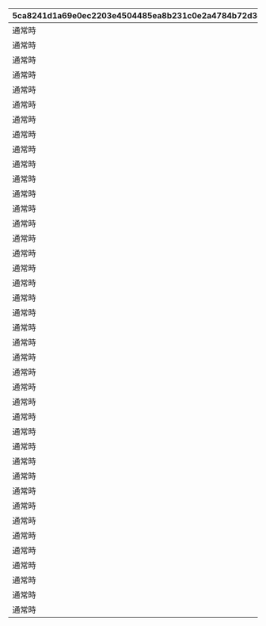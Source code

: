 |5ca8241d1a69e0ec2203e4504485ea8b231c0e2a4784b72d3cf097f8173e31a0|df6fef068f9736f2c4396a0d3e03283b3cb8f82ba5c42cd3f7e7410ebad9b77e|2b58bce23606d189a4b6cb1c8937581f93efb8a3dfd2f30e37eea3b1712cc3fe|
| --- | --- | --- |
|通常時|106101|装備中|
|通常時|106701|特殊スキル|
|通常時|106801|権能解放中|
|通常時|106901|特殊スキル|
|通常時|115801|変身中|
|通常時|116401|特殊スキル|
|通常時|118201|特殊スキル|
|通常時|118501|特殊スキル|
|通常時|118601|特殊スキル|
|通常時|120801|初回発動時|
|通常時|122001|特殊スキル|
|通常時|122301|共闘中|
|通常時|122701|特殊スキル|
|通常時|123001|特殊スキル|
|通常時|125001|共闘中|
|通常時|125801|特殊スキル|
|通常時|126001|特殊スキル|
|通常時|126101|特殊スキル|
|通常時|126201|特殊スキル|
|通常時|126401|【フルチャージ】中|
|通常時|126501|特殊スキル|
|通常時|129001|特殊スキル|
|通常時|129301|特殊スキル|
|通常時|129401|特殊スキル|
|通常時|129501|初回発動時|
|通常時|129601|特殊スキル|
|通常時|129701|特殊スキル|
|通常時|130001|特殊スキル|
|通常時|130101|特殊スキル|
|通常時|131201|特殊スキル|
|通常時|131801|特殊スキル|
|通常時|132001|特殊スキル|
|通常時|132101|鬼化中|
|通常時|132401|初回発動時|
|通常時|132901|初回発動時|
|通常時|133101|特殊スキル|
|通常時|133801|召喚体スキル|
|通常時|134501|特殊スキル|
|通常時|134901|特殊スキル|
|通常時|181201|特殊スキル|